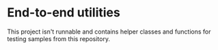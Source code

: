 # End-to-end utilities

This project isn't runnable and contains helper classes and functions for testing samples from this repository.

